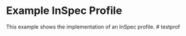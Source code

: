 # Example InSpec Profile

This example shows the implementation of an InSpec profile.
#   t e s t p r o f  
 